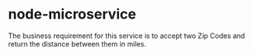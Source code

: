 # node-microservice
The business requirement for this service is to accept two Zip Codes and return the distance between them in miles.
